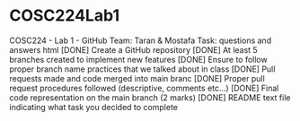 # COSC224Lab1
COSC224 - Lab 1 - GitHub
Team: Taran & Mostafa
Task: questions and answers html
[DONE] Create a GitHub repository
[DONE] At least 5 branches created to implement new features
[DONE] Ensure to follow proper branch name practices that we talked about in class
[DONE] Pull requests made and code merged into main branc
[DONE] Proper pull request procedures followed (descriptive, comments etc...)
[DONE] Final code representation on the main branch (2 marks)
[DONE] README text file indicating what task you decided to complete
 

